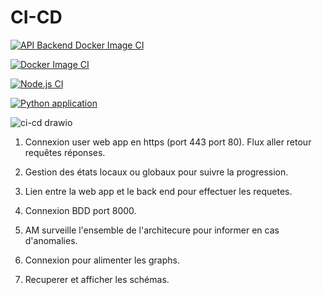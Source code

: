# CI-CD
 
[![API Backend Docker Image CI](https://github.com/maelemonides/CI-CD/actions/workflows/docker-image-back.yml/badge.svg)](https://github.com/maelemonides/CI-CD/actions/workflows/docker-image-back.yml)

[![Docker Image CI](https://github.com/maelemonides/CI-CD/actions/workflows/docker-image-front.yml/badge.svg)](https://github.com/maelemonides/CI-CD/actions/workflows/docker-image-front.yml)

[![Node.js CI](https://github.com/maelemonides/CI-CD/actions/workflows/node.js.yml/badge.svg)](https://github.com/maelemonides/CI-CD/actions/workflows/node.js.yml)

[![Python application](https://github.com/maelemonides/CI-CD/actions/workflows/python-app.yml/badge.svg)](https://github.com/maelemonides/CI-CD/actions/workflows/python-app.yml)

![ci-cd drawio](https://github.com/maelemonides/CI-CD/assets/101704314/603a93ef-6399-452e-a8ac-136dbe1f36d7)

1) Connexion user web app en https (port 443 port 80). Flux aller retour requêtes réponses.

2) Gestion des états locaux ou globaux pour suivre la progression.

3) Lien entre la web app et le back end pour effectuer les requetes.

4) Connexion BDD port 8000.

5) AM surveille l'ensemble de l'architecure pour informer en cas d'anomalies.

6) Connexion pour alimenter les graphs.

7) Recuperer et afficher les schémas.

